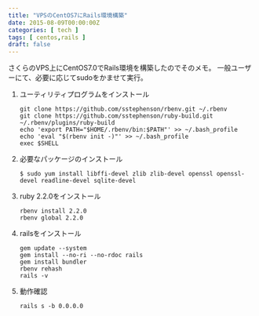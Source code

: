 ```yaml
---
title: "VPSのCentOS7にRails環境構築"
date: 2015-08-09T00:00:00Z
categories: [ tech ]
tags: [ centos,rails ]
draft: false
---
```

さくらのVPS上にCentOS7.0でRails環境を構築したのでそのメモ。
一般ユーザーにて、必要に応じてsudoをかませて実行。

1. ユーティリティプログラムをインストール
   ```
   git clone https://github.com/sstephenson/rbenv.git ~/.rbenv
   git clone https://github.com/sstephenson/ruby-build.git ~/.rbenv/plugins/ruby-build
   echo 'export PATH="$HOME/.rbenv/bin:$PATH"' >> ~/.bash_profile
   echo 'eval "$(rbenv init -)"' >> ~/.bash_profile
   exec $SHELL
   ```
1. 必要なパッケージのインストール
   ```
   $ sudo yum install libffi-devel zlib zlib-devel openssl openssl-devel readline-devel sqlite-devel
   ```
1. ruby 2.2.0をインストール
   ```
   rbenv install 2.2.0
   rbenv global 2.2.0
   ```
1. railsをインストール
   ```
   gem update --system
   gem install --no-ri --no-rdoc rails
   gem install bundler
   rbenv rehash
   rails -v
   ```
1. 動作確認
   ```
   rails s -b 0.0.0.0
   ```
